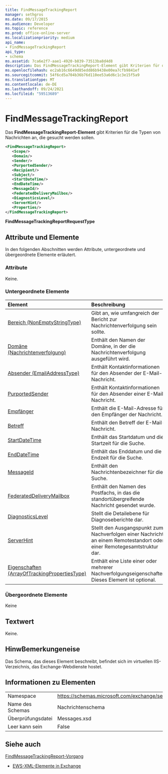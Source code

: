 ```yaml
---
title: FindMessageTrackingReport
manager: sethgros
ms.date: 09/17/2015
ms.audience: Developer
ms.topic: reference
ms.prod: office-online-server
ms.localizationpriority: medium
api_name:
- FindMessageTrackingReport
api_type:
- schema
ms.assetid: 7ca6e2f7-aae1-4920-b839-73513ba8d4d8
description: Das FindMessageTrackingReport-Element gibt Kriterien für die Typen von Nachrichten an, die gesucht werden sollen.
ms.openlocfilehash: ec2ab16c6649d85edd86b9438e00ea7cfb9841ef
ms.sourcegitcommit: 54f6cd5a704b36b76d110ee53a6d6c1c3e15f5a9
ms.translationtype: MT
ms.contentlocale: de-DE
ms.lasthandoff: 09/24/2021
ms.locfileid: "59513689"
---
```

# <a name="findmessagetrackingreport"></a>FindMessageTrackingReport

Das **FindMessageTrackingReport-Element** gibt Kriterien für die Typen von Nachrichten an, die gesucht werden sollen. 
  
```xml
<FindMessageTrackingReport>
   <Scope/>
   <Domain/>
   <Sender/>
   <PurportedSender/>
   <Recipient/>
   <Subject/>
   <StartDateTime/>
   <EndDateTime/>
   <MessageId/>
   <FederatedDeliveryMailbox/>
   <DiagnosticsLevel/>
   <ServerHint/>
   <Properties/>
</FindMessageTrackingReport>
```

 **FindMessageTrackingReportRequestType**
## <a name="attributes-and-elements"></a>Attribute und Elemente

In den folgenden Abschnitten werden Attribute, untergeordnete und übergeordnete Elemente erläutert.
  
### <a name="attributes"></a>Attribute

Keine.
  
### <a name="child-elements"></a>Untergeordnete Elemente

|**Element**|**Beschreibung**|
|:-----|:-----|
|[Bereich (NonEmptyStringType)](scope-nonemptystringtype.md) <br/> |Gibt an, wie umfangreich der Bericht zur Nachrichtenverfolgung sein sollte.  <br/> |
|[Domäne (Nachrichtenverfolgung)](domain-message-tracking.md) <br/> |Enthält den Namen der Domäne, in der die Nachrichtenverfolgung ausgeführt wird.  <br/> |
|[Absender (EmailAddressType)](sender-emailaddresstype.md) <br/> |Enthält Kontaktinformationen für den Absender der E-Mail-Nachricht.  <br/> |
|[PurportedSender](purportedsender.md) <br/> |Enthält Kontaktinformationen für den Absender einer E-Mail-Nachricht.  <br/> |
|[Empfänger](recipient.md) <br/> |Enthält die E-Mail-Adresse für den Empfänger der Nachricht.  <br/> |
|[Betreff](subject.md) <br/> |Enthält den Betreff der E-Mail-Nachricht.  <br/> |
|[StartDateTime](startdatetime.md) <br/> |Enthält das Startdatum und die Startzeit für die Suche.  <br/> |
|[EndDateTime](enddatetime.md) <br/> |Enthält das Enddatum und die Endzeit für die Suche.  <br/> |
|[MessageId](messageid.md) <br/> |Enthält den Nachrichtenbezeichner für die Suche.  <br/> |
|[FederatedDeliveryMailbox](federateddeliverymailbox.md) <br/> |Enthält den Namen des Postfachs, in das die standortübergreifende Nachricht gesendet wurde.  <br/> |
|[DiagnosticsLevel](diagnosticslevel.md) <br/> |Stellt die Detailebene für Diagnoseberichte dar.  <br/> |
|[ServerHint](serverhint.md) <br/> |Stellt den Ausgangspunkt zum Nachverfolgen einer Nachricht an einem Remotestandort oder einer Remotegesamtstruktur dar.  <br/> |
|[Eigenschaften (ArrayOfTrackingPropertiesType)](properties-arrayoftrackingpropertiestype.md) <br/> |Enthält eine Liste einer oder mehrerer Nachverfolgungseigenschaften. Dieses Element ist optional.  <br/> |
   
### <a name="parent-elements"></a>Übergeordnete Elemente

Keine
  
## <a name="text-value"></a>Textwert

Keine.
  
## <a name="remarks"></a>HinwBemerkungeneise

Das Schema, das dieses Element beschreibt, befindet sich im virtuellen IIS-Verzeichnis, das Exchange-Webdienste hostet.
  
## <a name="element-information"></a>Informationen zu Elementen

|||
|:-----|:-----|
|Namespace  <br/> |https://schemas.microsoft.com/exchange/services/2006/messages  <br/> |
|Name des Schemas  <br/> |Nachrichtenschema  <br/> |
|Überprüfungsdatei  <br/> |Messages.xsd  <br/> |
|Leer kann sein  <br/> |False  <br/> |
   
## <a name="see-also"></a>Siehe auch



[FindMessageTrackingReport-Vorgang](findmessagetrackingreport-operation.md)


- [EWS-XML-Elemente in Exchange](ews-xml-elements-in-exchange.md)


